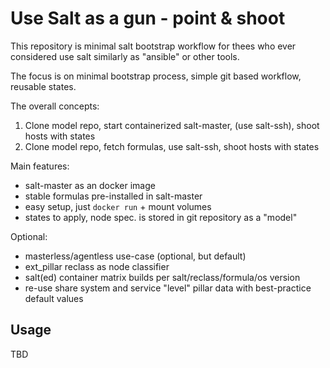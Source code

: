 
# Use Salt as a gun - point & shoot

This repository is minimal salt bootstrap workflow for thees who ever considered
use salt similarly as "ansible" or other tools.

The focus is on minimal bootstrap process, simple git based workflow, reusable states.

The overall concepts:

1. Clone model repo, start containerized salt-master, (use salt-ssh), shoot hosts with states
2. Clone model repo, fetch formulas, use salt-ssh, shoot hosts with states

Main features:

* salt-master as an docker image
* stable formulas pre-installed in salt-master
* easy setup, just `docker run` + mount volumes
* states to apply, node spec. is stored in git repository as a "model"

Optional:

* masterless/agentless use-case (optional, but default)
* ext_pillar reclass as node classifier
* salt(ed) container matrix builds per salt/reclass/formula/os version
* re-use share system and service "level" pillar data with best-practice default values

## Usage

TBD

